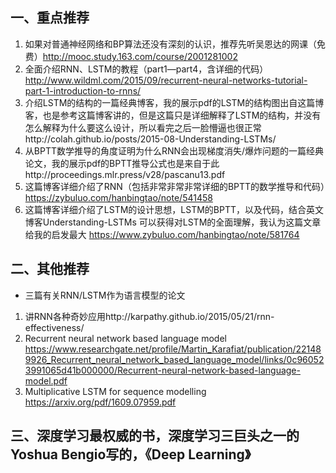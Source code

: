 ## 一、重点推荐
1.	如果对普通神经网络和BP算法还没有深刻的认识，推荐先听吴恩达的网课（免费）http://mooc.study.163.com/course/2001281002
2.	全面介绍RNN、LSTM的教程（part1—part4，含详细的代码）
http://www.wildml.com/2015/09/recurrent-neural-networks-tutorial-part-1-introduction-to-rnns/
3.	介绍LSTM的结构的一篇经典博客，我的展示pdf的LSTM的结构图出自这篇博客，也是参考这篇博客讲的，但是这篇只是详细解释了LSTM的结构，并没有怎么解释为什么要这么设计，所以看完之后一脸懵逼也很正常http://colah.github.io/posts/2015-08-Understanding-LSTMs/
4.	从BPTT数学推导的角度证明为什么RNN会出现梯度消失/爆炸问题的一篇经典论文，我的展示pdf的BPTT推导公式也是来自于此http://proceedings.mlr.press/v28/pascanu13.pdf
5.	这篇博客详细介绍了RNN（包括非常非常非常详细的BPTT的数学推导和代码）https://zybuluo.com/hanbingtao/note/541458
6.	这篇博客详细介绍了LSTM的设计思想，LSTM的BPTT，以及代码，结合英文博客Understanding-LSTMs 可以获得对LSTM的全面理解，我认为这篇文章给我的启发最大
https://www.zybuluo.com/hanbingtao/note/581764
## 二、其他推荐
- 三篇有关RNN/LSTM作为语言模型的论文
1.	讲RNN各种奇妙应用http://karpathy.github.io/2015/05/21/rnn-effectiveness/ 
2.	Recurrent neural network based language model 
https://www.researchgate.net/profile/Martin_Karafiat/publication/221489926_Recurrent_neural_network_based_language_model/links/0c960523991065d41b000000/Recurrent-neural-network-based-language-model.pdf
3.	Multiplicative LSTM for sequence modelling https://arxiv.org/pdf/1609.07959.pdf
## 三、深度学习最权威的书，深度学习三巨头之一的Yoshua Bengio写的，《Deep Learning》
